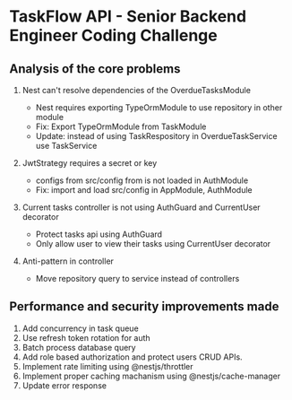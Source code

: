 # TaskFlow API - Senior Backend Engineer Coding Challenge

## Analysis of the core problems

1. Nest can't resolve dependencies of the OverdueTasksModule
    - Nest requires exporting TypeOrmModule to use repository in other module
    - Fix: Export TypeOrmModule from TaskModule
    - Update: instead of using TaskRespository in OverdueTaskService use TaskService

2. JwtStrategy requires a secret or key
    - configs from src/config from is not loaded in AuthModule
    - Fix: import and load src/config in AppModule, AuthModule

3. Current tasks controller is not using AuthGuard and CurrentUser decorator
    - Protect tasks api using AuthGuard
    - Only allow user to view their tasks using CurrentUser decorator

4. Anti-pattern in controller
    - Move repository query to service instead of controllers

## Performance and security improvements made

1. Add concurrency in task queue
2. Use refresh token rotation for auth
3. Batch process database query
4. Add role based authorization and protect users CRUD APIs.
5. Implement rate limiting using @nestjs/throttler
6. Implement proper caching machanism using @nestjs/cache-manager 
7. Update error response
